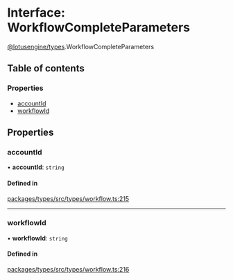 # Interface: WorkflowCompleteParameters

[@lotusengine/types](../wiki/@lotusengine.types).WorkflowCompleteParameters

## Table of contents

### Properties

- [accountId](../wiki/@lotusengine.types.WorkflowCompleteParameters#accountid)
- [workflowId](../wiki/@lotusengine.types.WorkflowCompleteParameters#workflowid)

## Properties

### accountId

• **accountId**: `string`

#### Defined in

[packages/types/src/types/workflow.ts:215](https://github.com/lotusengine/sdk/blob/fdb90a3/packages/types/src/types/workflow.ts#L215)

___

### workflowId

• **workflowId**: `string`

#### Defined in

[packages/types/src/types/workflow.ts:216](https://github.com/lotusengine/sdk/blob/fdb90a3/packages/types/src/types/workflow.ts#L216)
